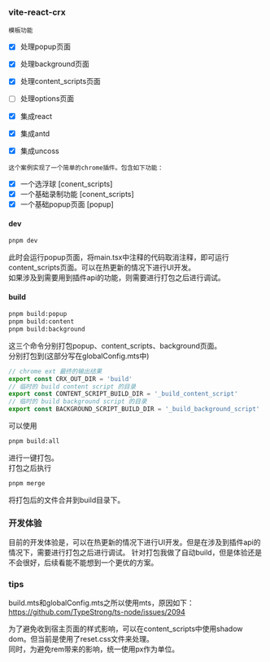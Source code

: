 ### vite-react-crx
`模板功能`
- [x] 处理popup页面
- [x] 处理background页面
- [x] 处理content_scripts页面
- [ ] 处理options页面
- [x] 集成react
- [x] 集成antd
- [x] 集成uncoss


`这个案例实现了一个简单的chrome插件。包含如下功能：`
- [x] 一个选浮球 [conent_scripts]
- [x] 一个基础录制功能 [conent_scripts]
- [x] 一个基础popup页面 [popup]

#### dev
```bash
pnpm dev
```
此时会运行popup页面，将main.tsx中注释的代码取消注释，即可运行content_scripts页面。可以在热更新的情况下进行UI开发。  
如果涉及到需要用到插件api的功能，则需要进行打包之后进行调试。

#### build
```bash
pnpm build:popup
pnpm build:content
pnpm build:background
```
这三个命令分别打包popup、content_scripts、background页面。  
分别打包到(这部分写在globalConfig.mts中)
```js
// chrome ext 最终的输出结果
export const CRX_OUT_DIR = 'build'
// 临时的 build content script 的目录
export const CONTENT_SCRIPT_BUILD_DIR = '_build_content_script'
// 临时的 build background script 的目录
export const BACKGROUND_SCRIPT_BUILD_DIR = '_build_background_script'
```
可以使用
```bash
pnpm build:all
```
进行一键打包。  
打包之后执行
```bash
pnpm merge
```
将打包后的文件合并到build目录下。

### 开发体验
目前的开发体验是，可以在热更新的情况下进行UI开发。但是在涉及到插件api的情况下，需要进行打包之后进行调试。
针对打包我做了自动build，但是体验还是不会很好，后续看能不能想到一个更优的方案。

### tips
build.mts和globalConfig.mts之所以使用mts，原因如下：
https://github.com/TypeStrong/ts-node/issues/2094

为了避免收到宿主页面的样式影响，可以在content_scripts中使用shadow dom。但当前是使用了reset.css文件来处理。  
同时，为避免rem带来的影响，统一使用px作为单位。


